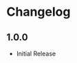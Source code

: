 <!--
SPDX-FileCopyrightText: 2023 Paul Schaub <vanitasvitae@fsfe.org>

SPDX-License-Identifier: Apache-2.0
-->

# Changelog

## 1.0.0
- Initial Release

